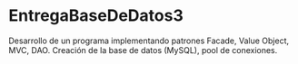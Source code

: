 # EntregaBaseDeDatos3
Desarrollo de un programa implementando patrones Facade, Value Object, MVC, DAO. Creación de la base de datos (MySQL), pool de conexiones.
